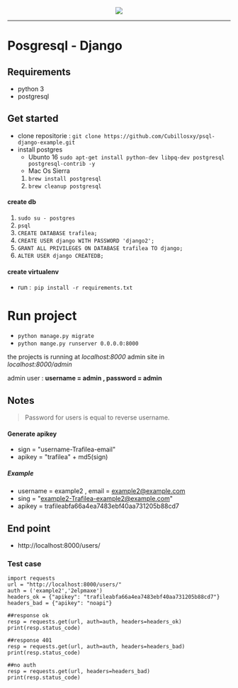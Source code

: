 <p align="center">
  <a href="https://opensource.org/licenses/MIT" alt="License: MIT">
    <img src="https://img.shields.io/badge/License-MIT-yellow.svg?style=flat-square"/>
  </a>
</p>

---
# Posgresql - Django


 ## Requirements
 - python 3
 - postgresql
 ## Get started
 - clone repositorie : `git clone https://github.com/Cubillosxy/psql-django-example.git`
 - install postgres
   * Ubunto 16
   `sudo apt-get install python-dev libpq-dev postgresql postgresql-contrib -y`
   * Mac Os Sierra
   1. `brew install postgresql`
   2. `brew cleanup postgresql`
 #### create db
  1. `sudo su - postgres`
  2. `psql`
  3. `CREATE DATABASE trafilea;`
  4. `CREATE USER django WITH PASSWORD 'django2';`
  5. `GRANT ALL PRIVILEGES ON DATABASE trafilea TO django;`
  6. `ALTER USER django CREATEDB;`

 #### create virtualenv
 * run :` pip install -r requirements.txt` 

 # Run project
 - `python manage.py migrate`
 - `python mange.py runserver 0.0.0.0:8000`

 the projects is running at *localhost:8000*
 admin site in *localhost:8000/admin* 

 admin user : **username = admin , password = admin**
 
 ## Notes
 > Password for users is equal to reverse username.
 #### Generate apikey
 - sign = "username-Trafilea-email" 
 - apikey = "trafilea" + md5(sign)
 ##### Example
 * username = example2 , email = example2@example.com 
 * sing = "example2-Trafilea-example2@example.com" 
 * apikey = trafileabfa66a4ea7483ebf40aa731205b88cd7
 
 ## End point
 - http://localhost:8000/users/
 
 ### Test case
 ``` [python]
 import requests
 url = "http://localhost:8000/users/"
 auth = ('example2','2elpmaxe')
 headers_ok = {"apikey": "trafileabfa66a4ea7483ebf40aa731205b88cd7"}
 headers_bad = {"apikey": "noapi"}
 
 ##response ok
 resp = requests.get(url, auth=auth, headers=headers_ok)
 print(resp.status_code)
 
 ##response 401
 resp = requests.get(url, auth=auth, headers=headers_bad)
 print(resp.status_code)
 
 ##no auth 
 resp = requests.get(url, headers=headers_bad)
 print(resp.status_code)

 ```
